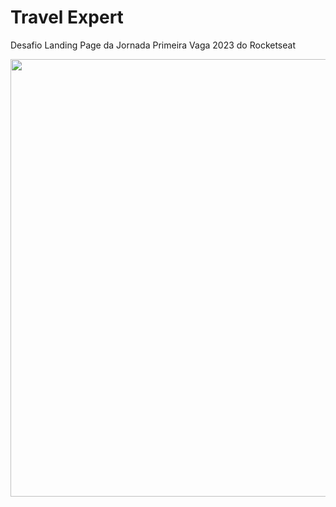 # Travel Expert
Desafio Landing Page da Jornada Primeira Vaga 2023 do Rocketseat

<img src="https://user-images.githubusercontent.com/102524394/226065012-650d079e-ebed-4cdc-afcf-a06c149c5494.png" width="700px"/>
